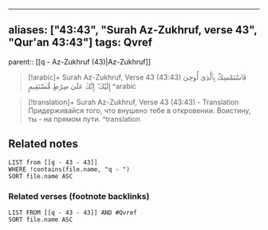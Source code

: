 
---
aliases: ["43:43", "Surah Az-Zukhruf, verse 43", "Qur'an 43:43"]
tags: Qvref
---

parent:: [[q - Az-Zukhruf (43)|Az-Zukhruf]]

> [!arabic]+ Surah Az-Zukhruf, Verse 43 (43:43)
> <span class="quran-arabic">فَٱسْتَمْسِكْ بِٱلَّذِىٓ أُوحِىَ إِلَيْكَ ۖ إِنَّكَ عَلَىٰ صِرَٰطٍ مُّسْتَقِيمٍ</span>
^arabic

> [!translation]+ Surah Az-Zukhruf, Verse 43 (43:43) - Translation
> Придерживайся того, что внушено тебе в откровении. Воистину, ты - на прямом пути.
^translation



## Related notes
```dataview
LIST from [[q - 43 - 43]]
WHERE !contains(file.name, "q - ")
SORT file.name ASC
```

### Related verses (footnote backlinks)
```dataview
LIST FROM [[q - 43 - 43]] AND #Qvref
SORT file.name ASC
```

